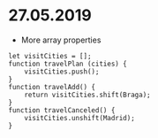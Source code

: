 # 27.05.2019
* More array properties
```
let visitCities = [];
function travelPlan (cities) {
    visitCities.push();
}
function travelAdd() {
    return visitCities.shift(Braga);
}
function travelCanceled() {
    visitCities.unshift(Madrid);
}

```